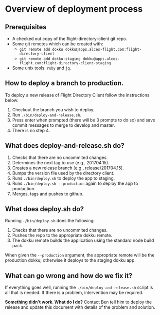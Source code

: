 # Overview of deployment process

## Prerequisites

 - A checked out copy of the flight-directory-client git repo.
 - Some git remotes which can be created with:
   - `git remote add dokku dokku@apps.alces-flight.com:flight-directory-client`
   - `git remote add dokku-staging dokku@apps.alces-flight.com:flight-directory-client-staging`
 - Some unix tools: `ruby` and `jq`.

## How to deploy a branch to production.

To deploy a new release of Flight Directory Client follow the instructions
below:

 1. Checkout the branch you wish to deploy.
 2. Run `./bin/deploy-and-release.sh`.
 3. Press enter when prompted (there will be 3 prompts to do so) and save
    commit messages to merge to develop and master.
 4. There is no step 4.

## What does deploy-and-release.sh do?

 1. Checks that there are no uncommited changes.
 2. Determines the next tag to use (e.g., 201704.15).
 3. Creates a new release branch (e.g., release/201704.15).
 4. Bumps the version file used by the directory client.
 5. Runs `./bin/deploy.sh` to deploy the app to staging.
 6. Runs `./bin/deploy.sh --production` again to deploy the app to production.
 7. Merges, tags and pushes to github.

## What does deploy.sh do?

Running `./bin/deploy.sh` does the following:

 1. Checks that there are no uncommited changes.
 2. Pushes the repo to the appropriate dokku remote.
 3. The dokku remote builds the application using the standard node build
    pack.

When given the `--production` argument, the appropriate remote will be the
production dokku; otherwise it deploys to the staging dokku app.

## What can go wrong and how do we fix it?

If everything goes well, running the `./bin/deploy-and-release.sh` script is
all that is needed.  If there is a problem, intervention may be required.

**Something didn't work.  What do I do?**  Contact Ben tell him to deploy
the release and update this document with details of the problem and solution.
